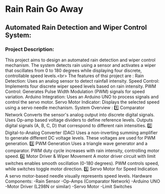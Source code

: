 # Rain Rain Go Away 
## Automated Rain Detection and Wiper Control System:
 ### Project Description:
This project aims to design an automated rain detection and wiper control mechanism. The system detects rain using a sensor and activates a wiper that oscillates from 0 to 180 degrees while displaying four discrete, controllable speed levels.<br\>
The features of thsi project are :
Rain Detection: Uses an analog sensor to detect rainfall intensity.
Speed Control: Implements four discrete wiper speed levels based on rain intensity.
PWM Control: Generates Pulse Width Modulation (PWM) signals for speed variation.
Arduino Integration: Uses an Arduino UNO to process signals and control the servo motor.
Servo Motor Indicator: Displays the selected speed using a servo needle mechanism.
System Overview :
1️⃣ Comparator Network
Converts the sensor's analog output into discrete digital signals.
Uses Op-amp based voltage dividers to define reference levels.
Outputs digital signals (A, B, C, D) that correspond to different rain intensities.
2️⃣ Digital-to-Analog Converter (DAC)
Uses a non-inverting summing amplifier to generate different DC voltage levels.
These voltages are used for PWM generation.
3️⃣ PWM Generation
Uses a triangle wave generator and a comparator.
PWM duty cycle increases with rain intensity, controlling motor speed.
4️⃣ Motor Driver & Wiper Movement
A motor driver circuit with limit switches enables smooth oscillation (0-180 degrees).
PWM controls speed, while switches toggle motor direction.
5️⃣ Servo Motor for Speed Indication
A servo motor-based needle visually represents speed levels.
Hardware Components:
-Rain Sensor
-Op-Amps (Comparator Network)
-Arduino UNO
-Motor Driver (L298N or similar)
-Servo Motor
-Limit Switches
